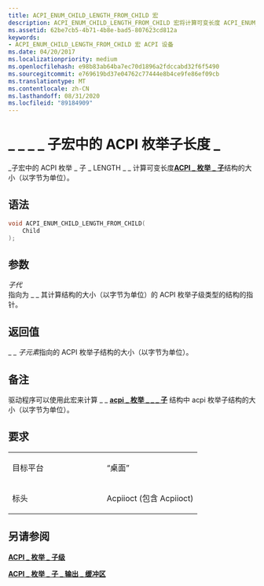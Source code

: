```yaml
---
title: ACPI_ENUM_CHILD_LENGTH_FROM_CHILD 宏
description: ACPI_ENUM_CHILD_LENGTH_FROM_CHILD 宏将计算可变长度 ACPI_ENUM_CHILD 结构的大小（以字节为单位）。
ms.assetid: 62be7cb5-4b71-4b8e-bad5-807623cd812a
keywords:
- ACPI_ENUM_CHILD_LENGTH_FROM_CHILD 宏 ACPI 设备
ms.date: 04/20/2017
ms.localizationpriority: medium
ms.openlocfilehash: e98b83ab64ba7ec70d1896a2fdccabd32f6f5490
ms.sourcegitcommit: e769619bd37e04762c77444e8b4ce9fe86ef09cb
ms.translationtype: MT
ms.contentlocale: zh-CN
ms.lasthandoff: 08/31/2020
ms.locfileid: "89184909"
---
```

# <a name="acpi_enum_child_length_from_child-macro"></a>\_ \_ \_ \_ 子宏中的 ACPI 枚举子长度 \_


\_子宏中的 ACPI 枚举 \_ 子 \_ LENGTH \_ \_ 计算可变长度[**ACPI \_ 枚举 \_ 子**](/windows-hardware/drivers/ddi/acpiioct/ns-acpiioct-_acpi_enum_child)结构的大小（以字节为单位）。

<a name="syntax"></a>语法
------

```cpp
void ACPI_ENUM_CHILD_LENGTH_FROM_CHILD(
    Child
);
```

<a name="parameters"></a>参数
----------

*子代*   
指向为 \_ \_ 其计算结构的大小（以字节为单位）的 ACPI 枚举子级类型的结构的指针。

<a name="return-value"></a>返回值
------------

\_ \_ *子元素*指向的 ACPI 枚举子结构的大小（以字节为单位）。

<a name="remarks"></a>备注
-------

驱动程序可以使用此宏来计算 \_ \_ [**acpi \_ 枚举 \_ \_ \_ 子**](/windows-hardware/drivers/ddi/acpiioct/ns-acpiioct-_acpi_enum_children_output_buffer) 结构中 acpi 枚举子结构的大小（以字节为单位）。

<a name="requirements"></a>要求
------------

<table>
<colgroup>
<col width="50%" />
<col width="50%" />
</colgroup>
<tbody>
<tr>
<td><p>目标平台</p></td>
<td>“桌面”</td>
</tr>
<tr>
<td><p>标头</p></td>
<td>Acpiioct (包含 Acpiioct) </td>
</tr>
</tbody>
</table>

## <a name="see-also"></a>另请参阅


[**ACPI \_ 枚举 \_ 子级**](/windows-hardware/drivers/ddi/acpiioct/ns-acpiioct-_acpi_enum_child)

[**ACPI \_ 枚举 \_ 子 \_ 输出 \_ 缓冲区**](/windows-hardware/drivers/ddi/acpiioct/ns-acpiioct-_acpi_enum_children_output_buffer)

 

